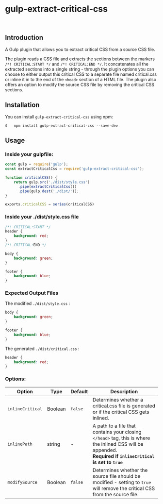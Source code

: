 # gulp-extract-critical-css

</br>

## **Introduction**
A Gulp plugin that allows you to extract critical CSS from a source CSS file. 

The plugin reads a CSS file and extracts the sections between the markers `/*! CRITICAL:START */` and `/*! CRITICAL:END */`. It concatenates all the extracted sections into a single string - through the plugin options you can choose to either output this critical CSS to a separate file named critical.css or inline it in to the end of the `<head>` section of a HTML file. The plugin also offers an option to modify the source CSS file by removing the critical CSS sections.

## **Installation**
You can install `gulp-extract-critical-css` using npm:
```
$   npm install gulp-extract-critical-css --save-dev
``` 

## **Usage**

### **Inside your gulpfile:**
```JavaScript
const gulp = require('gulp');
const extractCriticalCss = require('gulp-extract-critical-css');

function criticalCSS() {
    return gulp.src('./dist/style.css')
      .pipe(extractCriticalCss())
      .pipe(gulp.dest('./dist/'));
}

exports.criticalCSS = series(criticalCSS)
```

### **Inside your ./dist/style.css file**
```CSS
/*! CRITICAL:START */
header {
    background: red;
}
/*! CRITICAL:END */

body {
    background: green;
}

footer {
    background: blue;
}
```


### **Expected Output Files**
The modified `./dist/style.css` :
```CSS
body {
    background: green;
}

footer {
    background: blue;
}
```

The generated `./dist/critical.css` :
```CSS
header {
    background: red;
}
```

### **Options:**
| Option | Type | Default | Description |
| --- | --- | --- | --- |
| `inlineCritical` | Boolean | `false` | Determines whether a critical.css file is generated or if the critical CSS gets inlined. |
| `inlinePath` | string | - | A path to a file that contains your closing `</head>` tag, this is where the inlined CSS will be appended. <br /> **Required if `inlineCritical` is set to `true`** |
| `modifySource` | Boolean | `false` | Determines whether the source file should be modified - setting to `true` will remove the critical CSS from the source file. |